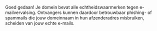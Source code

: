 Goed gedaan! Je domein bevat alle echtheidswaarmerken tegen 
e-mailvervalsing. Ontvangers kunnen daardoor betrouwbaar phishing- of 
spammails die jouw domeinnaam in hun afzenderadres misbruiken, scheiden van 
jouw echte e-mails.

